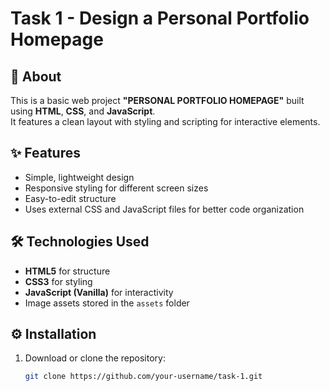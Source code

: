 # Task 1 - Design a Personal Portfolio Homepage 

## 📖 About
This is a basic web project **"PERSONAL PORTFOLIO HOMEPAGE"** built using **HTML**, **CSS**, and **JavaScript**.  
It features a clean layout with styling and scripting for interactive elements.  

## ✨ Features
- Simple, lightweight design
- Responsive styling for different screen sizes
- Easy-to-edit structure
- Uses external CSS and JavaScript files for better code organization

## 🛠 Technologies Used
- **HTML5** for structure
- **CSS3** for styling
- **JavaScript (Vanilla)** for interactivity
- Image assets stored in the `assets` folder

## ⚙ Installation
1. Download or clone the repository:
   ```bash
   git clone https://github.com/your-username/task-1.git


